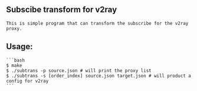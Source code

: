 ## Subscibe transform for v2ray
	This is simple program that can transform the subscribe for the v2ray proxy.
## Usage:
	```bash
	$ make 
	$ ./subtrans -p source.json # will print the proxy list
	$ ./subtrans -s [order_index] source.json target.json # will product a config for v2ray
	```
	

